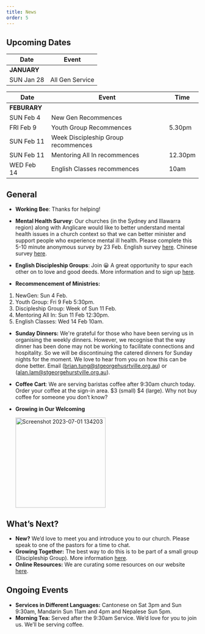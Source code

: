 ```yaml
---
title: News
order: 5
---
```


## Upcoming Dates

| Date | Event |
| ----- | ----- |
| **JANUARY** | 
| SUN Jan 28 | All Gen Service |

| Date | Event | Time |
| ----- | ----- | ----- |
| **FEBURARY** | 
| SUN Feb 4 | New Gen Recommences | 
| FRI Feb 9 | Youth Group Recommences | 5.30pm |
| SUN Feb 11 | Week Discipleship Group recommences |
| SUN Feb 11 | Mentoring All In recommences | 12.30pm |
| WED Feb 14 | English Classes recommences | 10am |

## General

- **Working Bee**: Thanks for helping!
- **Mental Health Survey**: Our churches (in the Sydney and Illawarra region) along with Anglicare would like to better understand mental health issues in a church context so that we can better minister and support people who experience mental ill health. Please complete this 5-10 minute anonymous survey by 23 Feb. English survey [here](https://forms.office.com/pages/responsepage.aspx?id=a4TV9b2J40q7h6Ul8dVj90QCMbGsUj9FkEI8yvLTMORUMDlWT01EQ0pZMlAxVEIxTkNRUUZFMTZSTi4u&origin=QRCode&qrcodeorigin=presentation). Chinese survey [here](https://forms.office.com/pages/responsepage.aspx?id=a4TV9b2J40q7h6Ul8dVj90QCMbGsUj9FkEI8yvLTMORUQjFCSEtISkEyTEFMM0laQUhIMzcxTFRaOC4u&origin=QRCode&qrcodeorigin=presentation).
 
-  **English Discipleship Groups**: Join 😀 A great opportunity to spur each other on to love and good deeds. More information and to sign up [here](https://stgeorgeshurstville.org.au/discipleship-groups).
  
- **Recommencement of Ministries:**
1. NewGen: Sun 4 Feb. 
2. Youth Group: Fri 9 Feb 5:30pm. 
3. Discipleship Group: Week of Sun 11 Feb. 
4. Mentoring All In: Sun 11 Feb 12:30pm.
5. English Classes: Wed 14 Feb 10am.

- **Sunday Dinners:** We're grateful for those who have been serving us in organising the weekly dinners. However, we recognise that the way dinner has been done may not be working to facilitate connections and hospitality. So we will be discontinuing the catered dinners for Sunday nights for the moment. We love to hear from you on how this can be done better. Email (brian.tung@stgeorgehusrtville.org.au) or (alan.lam@stgeorgehurstville.org.au).

- **Coffee Cart**: We are serving baristas coffee after 9:30am church today. Order your coffee at the sign-in area. $3 (small) $4 (large). Why not buy coffee for someone you don’t know?

- **Growing in Our Welcoming**


  <img width="236" alt="Screenshot 2023-07-01 134203" src="https://github.com/stgeorgeshurstville/bulletin/assets/119166299/b540ac1c-0ba4-481e-90a5-5464939f7e4c">


## What’s Next?
- **New?** We’d love to meet you and introduce you to our church. Please speak to one of the pastors for a time to chat. 
- **Growing Together:** The best way to do this is to be part of a small group (Discipleship Group). More information [here](https://stgeorgeshurstville.org.au/discipleship-groups).
- **Online Resources:** We are curating some resources on our website [here](https://stgeorgeshurstville.org.au/lets-talk-about-christianity).  

## Ongoing Events
- **Services in Different Languages:** Cantonese on Sat 3pm and Sun 9:30am, Mandarin Sun 11am and 4pm and Nepalese Sun 5pm. 
- **Morning Tea:** Served after the 9:30am Service. We’d love for you to join us. We’ll be serving coffee.

